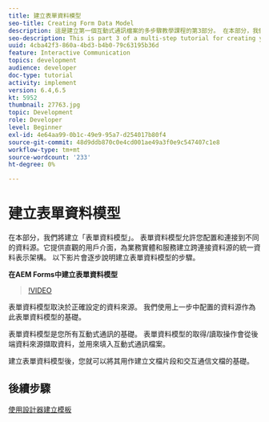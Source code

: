 ```yaml
---
title: 建立表單資料模型
seo-title: Creating Form Data Model
description: 這是建立第一個互動式通訊檔案的多步驟教學課程的第3部分。 在本部分，我們將建立「表單資料模型」。 表單資料模型允許您配置和連接到不同的資料源。它提供直觀的用戶介面，為業務實體和服務建立跨連接資料源的統一資料表示架構。以下視頻將逐步介紹建立表單資料模型的步驟。
seo-description: This is part 3 of a multi-step tutorial for creating your first interactive communications document. In this part, we will create Form Data Model. Form Data Model allows you to configure and connect to disparate data sources.It provides an intuitive user interface to create a unified data representation schema of business entities and services across connected data sources. The following video walks through the steps to create Form Data Model.
uuid: 4cba42f3-860a-4bd3-b4b0-79c63195b36d
feature: Interactive Communication
topics: development
audience: developer
doc-type: tutorial
activity: implement
version: 6.4,6.5
kt: 5952
thumbnail: 27763.jpg
topic: Development
role: Developer
level: Beginner
exl-id: 4e64aa99-0b1c-49e9-95a7-d254017b80f4
source-git-commit: 48d9ddb870c0e4cd001ae49a3f0e9c547407c1e8
workflow-type: tm+mt
source-wordcount: '233'
ht-degree: 0%

---
```


# 建立表單資料模型

在本部分，我們將建立「表單資料模型」。 表單資料模型允許您配置和連接到不同的資料源。它提供直觀的用戶介面，為業務實體和服務建立跨連接資料源的統一資料表示架構。 以下影片會逐步說明建立表單資料模型的步驟。

**在AEM Forms中建立表單資料模型**

>[!VIDEO](https://video.tv.adobe.com/v/27763?quality=12&learn=on)

表單資料模型取決於正確設定的資料來源。 我們使用上一步中配置的資料源作為此表單資料模型的基礎。

表單資料模型是您所有互動式通訊的基礎。 表單資料模型的取得/讀取操作會從後端資料來源擷取資料，並用來填入互動式通訊檔案。

建立表單資料模型後，您就可以將其用作建立文檔片段和交互通信文檔的基礎。

## 後續步驟

[使用設計器建立模板](./create-xdp-layout-using-forms-designer.md)
